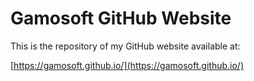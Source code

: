 # Gamosoft GitHub Website

This is the repository of my GitHub website available at:

[https://gamosoft.github.io/](https://gamosoft.github.io/)
